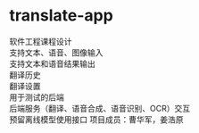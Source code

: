 # translate-app
软件工程课程设计  
支持文本、语音、图像输入  
支持文本和语音结果输出  
翻译历史  
翻译设置  
用于测试的后端  
后端服务（翻译、语音合成、语音识别、OCR）交互  
预留离线模型使用接口
项目成员：曹华军，姜浩原
